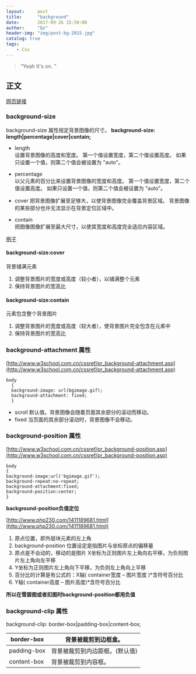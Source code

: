 ```yaml
---
layout:     post
title:      "background"
date:       2017-09-26 15:50:00
author:     "Qz"
header-img: "img/post-bg-2015.jpg"
catalog: true
tags:
    - Css
---
```


> “Yeah It's on. ”


## 正文
[网页链接](http://www.w3school.com.cn/cssref/pr_background-size.asp)

### background-size

background-size 属性规定背景图像的尺寸。
**background-size: length|percentage|cover|contain;**

* length	
设置背景图像的高度和宽度。
第一个值设置宽度，第二个值设置高度。
如果只设置一个值，则第二个值会被设置为 "auto"。

* percentage	
以父元素的百分比来设置背景图像的宽度和高度。
第一个值设置宽度，第二个值设置高度。
如果只设置一个值，则第二个值会被设置为 "auto"。

* cover	
把背景图像扩展至足够大，以使背景图像完全覆盖背景区域。
背景图像的某些部分也许无法显示在背景定位区域中。

* contain	
  把图像图像扩展至最大尺寸，以使其宽度和高度完全适应内容区域。

[例子](http://www.topcss.org/demo/background-size-cover-contain.html)

####  background-size:cover
背景铺满元素

1. 调整背景图片的宽度或高度（较小者），以铺满整个元素
2. 保持背景图片的宽高比

####  background-size:contain
元素包含整个背景图片

1. 调整背景图片的宽度或高度（较大者），使背景图片完全包含在元素中
2. 保持背景图片的宽高比





### background-attachment 属性
[http://www.w3school.com.cn/cssref/pr_background-attachment.asp](http://www.w3school.com.cn/cssref/pr_background-attachment.asp)

```
body 
  { 
  background-image: url(bgimage.gif); 
  background-attachment: fixed;
  }
```

* scroll 	默认值。背景图像会随着页面其余部分的滚动而移动。
* fixed 	当页面的其余部分滚动时，背景图像不会移动。



### background-position 属性
[http://www.w3school.com.cn/cssref/pr_background-position.asp](http://www.w3school.com.cn/cssref/pr_background-position.asp)

```
body
{ 
background-image:url('bgimage.gif');
background-repeat:no-repeat;
background-attachment:fixed;
background-position:center;
}
```

**background-position负值定位**


[http://www.php230.com/1411189681.html](http://www.php230.com/1411189681.html)


1. 原点位置，即外层块元素的左上角
2. background-position 位置设定是指图片与坐标原点的偏移量
3. 原点是不会动的，移动的是图片 X坐标为正则图片左上角向右平移，为负则图片左上角向左平移
4. Y坐标为正则图片左上角向下平移，为负则左上角向上平移
5. 百分比的计算是有公式的：X轴( container宽度 – 图片宽度 )*含符号百分比
6. Y轴( container高度 – 图片高度)*含符号百分比

**所以在雪碧图或者扣图时background-position都用负值**


### background-clip 属性
background-clip: border-box|padding-box|content-box;

| border-box  | 背景被裁剪到边框盒。   |
| ----------- | ---------------------- |
| padding-box | 背景被裁剪到内边距框。(默认值) |
| content-box | 背景被裁剪到内容框。   |










